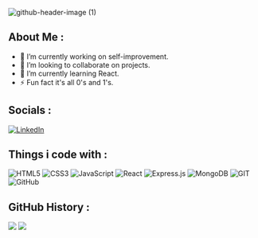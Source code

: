 ![github-header-image (1)](https://github.com/geochrs/geochrs/assets/125922884/5a662a76-a4e8-422a-b903-723f0d1fc004)

## About Me :
- 🔭 I’m currently working on self-improvement.
- 👯 I’m looking to collaborate on projects.
- 🌱 I’m currently learning React.
- ⚡ Fun fact it's all 0's and 1's.

## Socials :
[![LinkedIn](https://img.shields.io/badge/LinkedIn-%230077B5.svg?logo=linkedin&logoColor=white)](https://www.linkedin.com/in/giwrgos-xristopoulos-833442280/)

## Things i code with :
![HTML5](https://img.shields.io/badge/html5-%23E34F26.svg?style=for-the-badge&logo=html5&logoColor=white) ![CSS3](https://img.shields.io/badge/css3-%231572B6.svg?style=for-the-badge&logo=css3&logoColor=white) ![JavaScript](https://img.shields.io/badge/javascript-%23323330.svg?style=for-the-badge&logo=javascript&logoColor=%23F7DF1E) ![React](https://img.shields.io/badge/react-%2320232a.svg?style=for-the-badge&logo=react&logoColor=%2361DAFB) ![Express.js](https://img.shields.io/badge/express.js-%23404d59.svg?style=for-the-badge&logo=express&logoColor=%2361DAFB) ![MongoDB](https://img.shields.io/badge/MongoDB-%234ea94b.svg?style=for-the-badge&logo=mongodb&logoColor=white) ![GIT](https://img.shields.io/badge/Git-fc6d26?style=for-the-badge&logo=git&logoColor=white) ![GitHub](https://img.shields.io/badge/GitHub-%23121011.svg?style=for-the-badge&logo=github&logoColor=white)

## GitHub History :
![](https://github-readme-stats.vercel.app/api?username=geochrs&theme=prussian&hide_border=false&include_all_commits=false&count_private=false)
![](https://github-readme-stats.vercel.app/api/top-langs/?username=geochrs&theme=prussian&hide_border=false&include_all_commits=false&count_private=false&layout=compact)

<!-- Proudly created with GPRM ( https://gprm.itsvg.in ) -->


<!--
**geochrs/geochrs** is a ✨ _special_ ✨ repository because its `README.md` (this file) appears on your GitHub profile.

Here are some ideas to get you started:

- 🔭 I’m currently working on ...
- 🌱 I’m currently learning ...
- 👯 I’m looking to collaborate on ...
- 🤔 I’m looking for help with ...
- 💬 Ask me about ...
- 📫 How to reach me: ...
- 😄 Pronouns: ...
- ⚡ Fun fact: ...
-->
